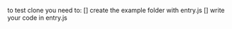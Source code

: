 to test clone you need to:
                       [] create the example folder with entry.js
                       [] write your code in entry.js
                       
